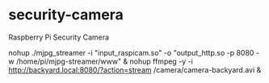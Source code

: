 # security-camera
Raspberry Pi Security Camera

 nohup ./mjpg_streamer -i "input_raspicam.so" -o "output_http.so -p 8080 -w /home/pi/mjpg-streamer/www" &
 nohup ffmpeg -y -i http://backyard.local:8080/?action=stream /camera/camera-backyard.avi &